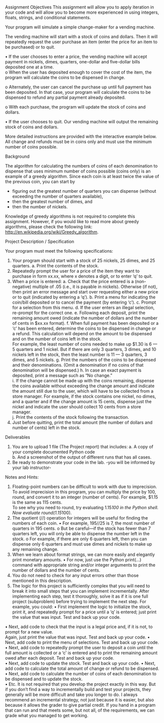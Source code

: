 Assignment Objectives 
This assignment will allow you to apply iteration in your code and will allow you to become more experienced 
in using integers, floats, strings, and conditional statements. 
 
Your program will simulate a simple change-maker for a vending machine. 
 
The vending machine will start with a stock of coins and dollars. Then it will repeatedly request the user 
purchase an item (enter the price for an item to be purchased) or to quit.  
 
• If the user chooses to enter a price, the vending machine will accept payment in nickels, dimes, 
quarters, one-dollar and five-dollar bills deposited one at a time.  
o When the user has deposited enough to cover the cost of the item, the program will calculate 
the coins to be dispensed in change. 
 
o Alternately, the user can cancel the purchase up until full payment has been deposited. In that 
case, your program will calculate the coins to be dispensed to refund any partial payment 
already deposited. 
 
o With each purchase, the program will update the stock of coins and dollars. 
 
• If the user chooses to quit. Our vending machine will output the remaining stock of coins and dollars. 
 
More detailed instructions are provided with the interactive example below. 
All change and refunds must be in coins only and must use the minimum number of coins possible. 
 
Background 
 
The algorithm for calculating the numbers of coins of each denomination to dispense that uses  minimum 
number of coins possible (coins only) is an example of a greedy algorithm. Since each coin is at least twice the 
value of the previous coin, you can start by  
- figuring out the greatest number of quarters you can dispense (without exceeding the  number of 
quarters available),  
- then the greatest number of dimes, and  
- then the number of nickels. 
 
Knowledge of greedy algorithms is not required to complete this assignment. However, if you would like to 
read more about greedy algorithms, please check the following link: 
http://en.wikipedia.org/wiki/Greedy_algorithm. 
 
Project Description / Specification 
 
Your program must meet the following specifications: 
1. Your program should start with a stock of 25 nickels, 25 dimes, and 25 quarters. 
a. Print the contents of the stock. 
2. Repeatedly prompt the user for a price of the item they want to purchase in form xx.xx, where x denotes a 
digit, or to enter ‘q’ to quit.   
3. When a price is entered: 
a. Check that the price entered is a (non-negative) multiple of .05 (i.e., it is payable in nickels). Otherwise 
(if not), then print an error message and start over requesting either a new price or to quit (indicated 
by entering a ‘q’). 
b. Print a menu for indicating the coin/bill deposited or to cancel the payment (by entering ‘c’). 
c. Prompt for a selection from this menu. 
d. If the user enters an illegal selection, re-prompt for the correct one. 
e. Following each deposit, print the remaining amount owed (indicate the number of dollars and the 
number of cents in $xx.xx format). 
f. When full payment has been deposited or a ‘c’ has been entered, determine the coins to be dispensed 
in change or a refund. This calculation will depend on the amount to be dispensed and on the number 
of coins left in the stock.  
For example, the least number of coins needed to make up $1.30 is 6 — 5 quarters and 1 nickel. 
But if there are only 3 quarters, 3 dimes, and 10 nickels left in the stock, then the least number is 11 — 
3 quarters, 3 dimes, and 5 nickels. 
g. Print the numbers of the coins to be dispensed and their denominations. (Omit a denomination if no 
coins of that denomination will be dispensed.) 
h. In case an exact payment is deposited, print a message such as “No change.”  
i. If the change cannot be made up with the coins remaining, dispense the coins available without 
exceeding the change amount and indicate the amount still due to the user, which will have to be 
collected from a store manager. 
For example, if the stock contains one nickel, no dimes, and a quarter and if the change amount is 15 
cents, dispense just the nickel and indicate the user should collect 10 cents from a store manager.  
j. Print the contents of the stock following the transaction. 
4. Just before quitting, print the total amount (the number of dollars and number of cents) left in the stock. 
 
Deliverables 
1. You are to upload 1 file (The Project report) that includes: 
a. A copy of your complete documented Python code   
b. And a screenshot of the output of different runs that has all cases. 
2. Be ready to demonstrate your code in the lab. -you will be informed by your lab instructor- 
 
Notes and Hints: 
1. Floating-point numbers can be difficult to work with due to imprecision. To avoid imprecision in this 
program, you can multiply the price by 100, round, and convert it to an integer (number of cents). 
For example, $1.15 is the same as 115 cents.  
             To see why you need to round, try evaluating 1.15*100 in the Python shell.  
             Now evaluate round(1.15*100). 
2. The quotient (//) operation for integers will be useful for finding the numbers of each coin. 
• For example, 195//25 is 7, the most number of quarters in 195 cents. 
o But be careful—if the stock has fewer than 7 quarters left, you will only be able to dispense 
the number left in the stock. 
o For example, if there are only 6 quarters left, then you can dispense only 6 quarters and must 
use dimes and nickels to make up any remaining change. 
3. When we learn about format strings, we can more easily and elegantly print monetary amounts. 
• For now, just use the Python print(...) command with appropriate string and/or integer arguments 
to print the number of dollars and the number of cents.   
4. You do not need to check for any input errors other than those mentioned in this description.   
5. The logic for this project is sufficiently complex that you will need to break it into small steps that you 
can implement incrementally. 
After implementing each step, test it thoroughly, solve it as if it is one full project (subproblem) before 
trying to implement the next step. 
For example, you could: 
• First implement the logic to initialize the stock, print it, and repeatedly prompt for a price until a 
‘q’ is entered; just print the value that was input. Test and back up your code. 
 
• Next, add code to check that the input is a legal price and, if it is not, to prompt for a new value.  
Again, just print the value that was input. Test and back up your code. 
• Next, add code to print the menu of selections. Test and back up your code. 
• Next, add code to repeatedly prompt the user to deposit a coin until the full amount is collected or 
a ‘c’ is entered and to print the remaining amount owed after each deposit. Test and back up your 
code.  
• Next, add code to update the stock. Test and back up your code. 
• Next, add code to calculate the total amount of change or refund to be dispensed.  
• Next, add code to calculate the number of coins of each denomination to be dispensed and to 
update the stock.  
• Etc. 
It is not required that you develop the project exactly in this way. But if you don’t find a way to 
incrementally build and test your projects, they generally will be more difficult and take you longer to 
do. I always recommend an incremental strategy, not just because it is easier, but also because it 
allows the grader to give partial credit. If you hand in a program that can run and that meets some, but 
not all, of the requirements, we can grade what you managed to get working. 
